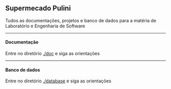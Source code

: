 ## Supermecado Pulini

Tudos as documentações, projetos e banco de dados para a matéria de Laboratório e Engenharia de Software

-----
#### Documentação
Entre no diretório [./doc](doc) e siga as orientações

-----
#### Banco de dados
Entre no diretório [./database](database) e siga as orientações
